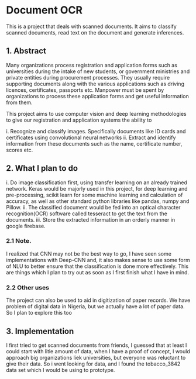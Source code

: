 # Document OCR

This is a project that deals with scanned documents. It aims to classify scanned documents, read text on the document and generate inferences.

## 1. Abstract

Many organizations process registration and application forms such as universities during the intake of new students, or government ministries and private entities during procurement processes. They usually require supporting documents along with the various applications such as driving licences, certificates, passports etc. Manpower must be spent by organizations to process these application forms and get useful information from them.

This project aims to use computer vision and deep learning methodologies to give our registration and application systems the ability to

i. Recognize and classify images. Specifically documents like ID cards and certificates using convolutional neural networks
ii. Extract and identify information from these documents such as the name, certificate number, scores etc.

## 2. What I plan to do

i. Do image classification first, using transfer learning on an already trained network. Keras would be majorly used in this project, for deep learning and pre-processing, scikit learn for some machine learning and calculation of accuracy, as well as other standard python libraries like pandas, numpy and Pillow.
ii. The classified document would be fed into an optical character recognition(OCR) software called tesseract to get the text from the documents.
iii. Store the extracted information in an orderly manner in google firebase.

### 2.1 Note.

I realized that CNN may not be the best way to go, I have seen some implementations with Deep-CNN and, it also makes sense to use some form of NLU to better ensure that the classification is done more effectively. This are things which I plan to try out as soon as I first finish what I have in mind.

### 2.2 Other uses

The project can also be used to aid in digitization of paper records. We have problem of digital data in Nigeria, but we actually have a lot of paper data. So I plan to explore this too

## 3. Implementation

I first tried to get scanned documents from friends, I guessed that at least I could start with litle amount of data, when I have a proof of concept, I would approach big organizations liek universities, but everyone was reluctant to give their data. So i went looking for data, and I found the tobacco_3842 data set which I would be using to prototype.
